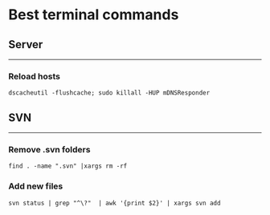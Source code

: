 # Best terminal commands


## Server
------------------------
### Reload hosts
````
dscacheutil -flushcache; sudo killall -HUP mDNSResponder
````
## SVN
------------------------
### Remove .svn folders
````
find . -name ".svn" |xargs rm -rf
````

### Add new files
````
svn status | grep "^\?"  | awk '{print $2}' | xargs svn add
````



